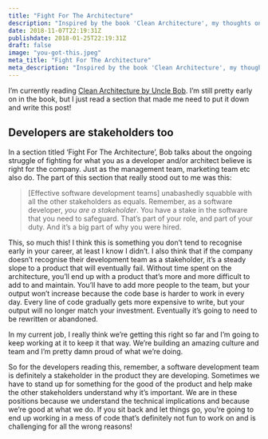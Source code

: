 ```yaml
---
title: "Fight For The Architecture"
description: "Inspired by the book 'Clean Architecture', my thoughts on why developers are stakeholders too"
date: 2018-11-07T22:19:31Z
publishdate: 2018-01-25T22:19:31Z
draft: false
image: "you-got-this.jpeg"
meta_title: "Fight For The Architecture"
meta_description: "Inspired by the book 'Clean Architecture', my thoughts on why developers are stakeholders too"
---
```

I’m currently reading [Clean Architecture by Uncle Bob](https://www.amazon.co.uk/Clean-Architecture-Craftsmans-Software-Structure/dp/0134494164). I’m still pretty early on in the book, but I just read a section that made me need to put it down and write this post!

## Developers are stakeholders too
In a section titled ‘Fight For The Architecture’, Bob talks about the ongoing struggle of fighting for what you as a developer and/or architect believe is right for the company. Just as the management team, marketing team etc also do. The part of this section that really stood out to me was this:

> [Effective software development teams] unabashedly squabble with all the other stakeholders as equals. Remember, as a software developer, *you are a stakeholder*. You have a stake in the software that you need to safeguard. That’s part of your role, and part of your duty. And it’s a big part of why you were hired.

This, so much this! I think this is something you don’t tend to recognise early in your career, at least I know I didn’t. I also think that if the company doesn’t recognise their development team as a stakeholder, it’s a steady slope to a product that will eventually fail. Without time spent on the architecture, you’ll end up with a product that’s more and more difficult to add to and maintain. You’ll have to add more people to the team, but your output won’t increase because the code base is harder to work in every day. Every line of code gradually gets more expensive to write, but your output will no longer match your investment. Eventually it’s going to need to be rewritten or abandoned. 

In my current job, I really think we’re getting this right so far and I’m going to keep working at it to keep it that way. We’re building an amazing culture and team and I’m pretty damn proud of what we’re doing. 

So for the developers reading this, remember, a software development team is definitely a stakeholder in the product they are developing. Sometimes we have to stand up for something for the good of the product and help make the other stakeholders understand why it’s important. We are in these positions because we understand the technical implications and because we’re good at what we do. If you sit back and let things go, you’re going to end up working in a mess of code that’s definitely not fun to work on and is challenging for all the wrong reasons!